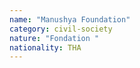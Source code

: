 ```yaml
---
name: "Manushya Foundation"
category: civil-society
nature: "Fondation "
nationality: THA
---
```

    
